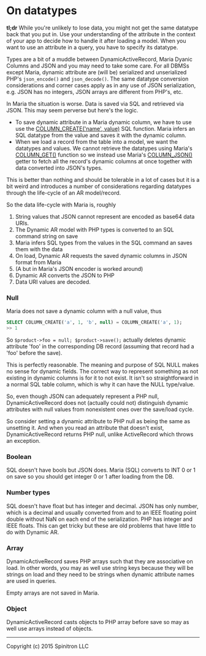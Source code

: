 # On datatypes

**tl;dr** While you're unlikely to lose data, you might not get the same datatype back that
you put in. Use your understanding of the attribute in the context of your app to decide
 how to handle it after loading a model. When you want to use an attribute in a query, you
 have to specify its datatype.

Types are a bit of a muddle between DynamicActiveRecord, Maria Dyanic Columns and JSON
and you may need to take some care. For all DBMSs except Maria, dynamic attribute
are (will be) serialized and unserialized PHP's `json_encode()` and `json_decode()`. The same
datatype conversion considerations and corner cases apply as in any use of JSON serialization,
e.g. JSON has no integers, JSON arrays are different from PHP's, etc.

In Maria the situation is worse. Data is saved via SQL and retrieved via JSON. This may seem
perverse but here's the logic.

- To save dynamic attribute in a Maria dynamic column, we have to use use the
[COLUMN_CREATE('name', value)](https://mariadb.com/kb/en/mariadb/dynamic-columns/#column_create)
 SQL function. Maria infers an SQL datatype from the value and saves it with the dynamic column.
- When we load a record from the table into a model, we want the datatypes and values.
We cannot retrieve the datatypes using Maria's
[COLUMN_GET()](https://mariadb.com/kb/en/mariadb/dynamic-columns/#column_get)
function so we instead use Maria's
[COLUMN_JSON()](https://mariadb.com/kb/en/mariadb/dynamic-columns/#column_json) getter
to fetch all the record's dynamic columns at once together with data converted
into JSON's types.

This is better than nothing and should be tolerable in a lot of cases but it is a bit weird
and introduces a number of considerations regarding datatypes through the life-cycle of an
AR model/record.

So the data life-cycle with Maria is, roughly

1. String values that JSON cannot represent are encoded as base64 data URIs.
1. The Dynamic AR model with PHP types is converted to an SQL command string on save
1. Maria infers SQL types from the values in the SQL command an saves them with the data
1. On load, Dynamic AR requests the saved dynamic columns in JSON format from Maria
1. (A but in Maria's JSON encoder is worked around)
1. Dynamic AR converts the JSON to PHP
1. Data URI values are decoded.


### Null

Maria does not save a dynamic column with a null value, thus

```sql
SELECT COLUMN_CREATE('a', 1, 'b', null) = COLUMN_CREATE('a', 1);
>> 1
```

So `$product->foo = null; $product->save();` actually deletes dynamic attribute 'foo' in the
corresponding DB record (assuming that record had a 'foo' before the save).

This is perfectly reasonable. The meaning and purpose of SQL NULL makes no sense for dynamic
fields. The correct way to represent something as not existing in dynamic columns is
for it to not exist. It isn't so straightforward in a normal SQL table column, which is why
it can have the NULL type/value.

So, even though JSON can adequately represent a PHP null, DynamicActiveRecord does
not (actually could not) distinguish dynamic attributes with null values
from nonexistent ones over the save/load cycle.

So consider setting a dynamic attribute to PHP null as being the same as unsetting it.
And when you read an attribute that doesn't exist, DynamicActiveRecord returns PHP null,
unlike ActiveRecord which throws an exception.

### Boolean

SQL doesn't have bools but JSON does. Maria (SQL) converts to INT 0 or 1 on save so
you should get integer 0 or 1 after loading from the DB.


### Number types

SQL doesn't have float but has integer and decimal. JSON has only number, which is a decimal
and usually converted from and to an IEEE floating point double without NaN on
each end of the serialization. PHP has integer and IEEE floats.
This can get tricky but these are old problems that have little to do with Dynamic AR.


### Array

DynamicActiveRecord saves PHP arrays such that they are associative on load. In other words,
you may as well use string keys because they will be strings on load and they need to be strings
when dynamic attribute names are used in queries.

Empty arrays are not saved in Maria.

### Object

DynamicActiveRecord casts objects to PHP array before save so may as well use arrays instead
of objects.


- - -

Copyright (c) 2015 Spinitron LLC
